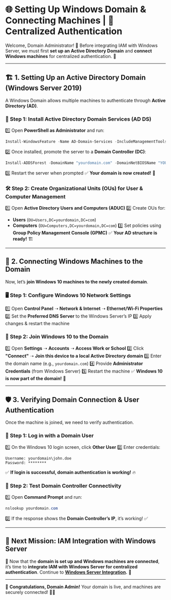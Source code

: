 # 🌐 Setting Up Windows Domain & Connecting Machines | 🏰 Centralized Authentication

Welcome, Domain Administrator! 🏰 Before integrating IAM with Windows Server, we must first **set up an Active Directory Domain** and **connect Windows machines** for centralized authentication. 🚀

---

## **🏗️ 1. Setting Up an Active Directory Domain (Windows Server 2019)**
A Windows Domain allows multiple machines to authenticate through **Active Directory (AD)**.

### **📌 Step 1: Install Active Directory Domain Services (AD DS)**
1️⃣ Open **PowerShell as Administrator** and run:
   ```powershell
   Install-WindowsFeature -Name AD-Domain-Services -IncludeManagementTools
   ```
2️⃣ Once installed, promote the server to a **Domain Controller (DC)**:
   ```powershell
   Install-ADDSForest -DomainName "yourdomain.com" -DomainNetBIOSName "YOURDOMAIN"
   ```
3️⃣ Restart the server when prompted
✅ **Your domain is now created!** 🎯

### **🛠️ Step 2: Create Organizational Units (OUs) for User & Computer Management**
1️⃣ Open **Active Directory Users and Computers (ADUC)**
2️⃣ Create OUs for:
   - **Users** (`OU=Users,DC=yourdomain,DC=com`)
   - **Computers** (`OU=Computers,DC=yourdomain,DC=com`)
3️⃣ Set policies using **Group Policy Management Console (GPMC)**
✅ **Your AD structure is ready!** 🏗️

---

## **🔗 2. Connecting Windows Machines to the Domain**
Now, let’s **join Windows 10 machines to the newly created domain**.

### **🖥️ Step 1: Configure Windows 10 Network Settings**
1️⃣ Open **Control Panel** ➝ **Network & Internet** ➝ **Ethernet/Wi-Fi Properties**
2️⃣ Set the **Preferred DNS Server** to the Windows Server’s IP
3️⃣ Apply changes & restart the machine

### **🔑 Step 2: Join Windows 10 to the Domain**
1️⃣ Open **Settings** ➝ **Accounts** ➝ **Access Work or School**
2️⃣ Click **"Connect"** ➝ **Join this device to a local Active Directory domain**
3️⃣ Enter the domain name (e.g., `yourdomain.com`)
4️⃣ Provide **Administrator Credentials** (from Windows Server)
5️⃣ Restart the machine
✅ **Windows 10 is now part of the domain!** 🎯

---

## **🛡️ 3. Verifying Domain Connection & User Authentication**
Once the machine is joined, we need to verify authentication.

### **📝 Step 1: Log in with a Domain User**
1️⃣ On the Windows 10 login screen, click **Other User**
2️⃣ Enter credentials:
   ```
   Username: yourdomain\john.doe
   Password: ********
   ```
✅ **If login is successful, domain authentication is working!** 🔥

### **📡 Step 2: Test Domain Controller Connectivity**
1️⃣ Open **Command Prompt** and run:
   ```powershell
   nslookup yourdomain.com
   ```
2️⃣ If the response shows the **Domain Controller’s IP**, it’s working! ✅

---

## **🎯 Next Mission: IAM Integration with Windows Server**
📌 Now that the **domain is set up and Windows machines are connected**, it’s time to **integrate IAM with Windows Server for centralized authentication**. Continue to **[Windows Server Integration](projects/iam/integration/windows_server.md).** 🚀

---

🎉 **Congratulations, Domain Admin!** Your domain is live, and machines are securely connected! 🏰🔥
